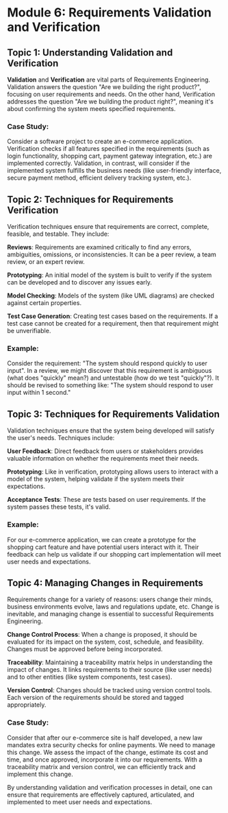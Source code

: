 # Module 6: Requirements Validation and Verification

## Topic 1: Understanding Validation and Verification

**Validation** and **Verification** are vital parts of Requirements Engineering. Validation answers the question "Are we building the right product?", focusing on user requirements and needs. On the other hand, Verification addresses the question "Are we building the product right?", meaning it's about confirming the system meets specified requirements.

### Case Study:
Consider a software project to create an e-commerce application. Verification checks if all features specified in the requirements (such as login functionality, shopping cart, payment gateway integration, etc.) are implemented correctly. Validation, in contrast, will consider if the implemented system fulfills the business needs (like user-friendly interface, secure payment method, efficient delivery tracking system, etc.).

## Topic 2: Techniques for Requirements Verification
Verification techniques ensure that requirements are correct, complete, feasible, and testable. They include:

**Reviews**: Requirements are examined critically to find any errors, ambiguities, omissions, or inconsistencies. It can be a peer review, a team review, or an expert review.

**Prototyping**: An initial model of the system is built to verify if the system can be developed and to discover any issues early.

**Model Checking**: Models of the system (like UML diagrams) are checked against certain properties.

**Test Case Generation**: Creating test cases based on the requirements. If a test case cannot be created for a requirement, then that requirement might be unverifiable.

### Example:
Consider the requirement: "The system should respond quickly to user input". In a review, we might discover that this requirement is ambiguous (what does "quickly" mean?) and untestable (how do we test "quickly"?). It should be revised to something like: "The system should respond to user input within 1 second."

## Topic 3: Techniques for Requirements Validation
Validation techniques ensure that the system being developed will satisfy the user's needs. Techniques include:

**User Feedback**: Direct feedback from users or stakeholders provides valuable information on whether the requirements meet their needs.

**Prototyping**: Like in verification, prototyping allows users to interact with a model of the system, helping validate if the system meets their expectations.

**Acceptance Tests**: These are tests based on user requirements. If the system passes these tests, it's valid.


### Example:
For our e-commerce application, we can create a prototype for the shopping cart feature and have potential users interact with it. Their feedback can help us validate if our shopping cart implementation will meet user needs and expectations.

## Topic 4: Managing Changes in Requirements
Requirements change for a variety of reasons: users change their minds, business environments evolve, laws and regulations update, etc. Change is inevitable, and managing change is essential to successful Requirements Engineering.

**Change Control Process**: When a change is proposed, it should be evaluated for its impact on the system, cost, schedule, and feasibility. Changes must be approved before being incorporated.

**Traceability**: Maintaining a traceability matrix helps in understanding the impact of changes. It links requirements to their source (like user needs) and to other entities (like system components, test cases).

**Version Control**: Changes should be tracked using version control tools. Each version of the requirements should be stored and tagged appropriately.


### Case Study:
Consider that after our e-commerce site is half developed, a new law mandates extra security checks for online payments. We need to manage this change. We assess the impact of the change, estimate its cost and time, and once approved, incorporate it into our requirements. With a traceability matrix and version control, we can efficiently track and implement this change.

By understanding validation and verification processes in detail, one can ensure that requirements are effectively captured, articulated, and implemented to meet user needs and expectations.

